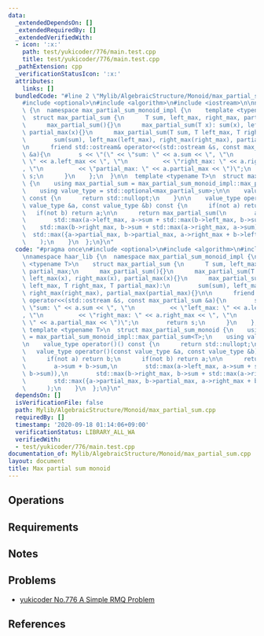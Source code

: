 ```yaml
---
data:
  _extendedDependsOn: []
  _extendedRequiredBy: []
  _extendedVerifiedWith:
  - icon: ':x:'
    path: test/yukicoder/776/main.test.cpp
    title: test/yukicoder/776/main.test.cpp
  _pathExtension: cpp
  _verificationStatusIcon: ':x:'
  attributes:
    links: []
  bundledCode: "#line 2 \"Mylib/AlgebraicStructure/Monoid/max_partial_sum.cpp\"\n\
    #include <optional>\n#include <algorithm>\n#include <iostream>\n\nnamespace haar_lib\
    \ {\n  namespace max_partial_sum_monoid_impl {\n    template <typename T>\n  \
    \  struct max_partial_sum {\n      T sum, left_max, right_max, partial_max;\n\
    \      max_partial_sum(){}\n      max_partial_sum(T x): sum(x), left_max(x), right_max(x),\
    \ partial_max(x){}\n      max_partial_sum(T sum, T left_max, T right_max, T partial_max):\n\
    \        sum(sum), left_max(left_max), right_max(right_max), partial_max(partial_max){}\n\
    \n      friend std::ostream& operator<<(std::ostream &s, const max_partial_sum\
    \ &a){\n        s << \"(\" << \"sum: \" << a.sum << \", \"\n          << \"left_max:\
    \ \" << a.left_max << \", \"\n          << \"right_max: \" << a.right_max << \"\
    , \"\n          << \"partial_max: \" << a.partial_max << \")\";\n        return\
    \ s;\n      }\n    };\n  }\n\n  template <typename T>\n  struct max_partial_sum_monoid\
    \ {\n    using max_partial_sum = max_partial_sum_monoid_impl::max_partial_sum<T>;\n\
    \    using value_type = std::optional<max_partial_sum>;\n\n    value_type operator()()\
    \ const {\n      return std::nullopt;\n    }\n\n    value_type operator()(const\
    \ value_type &a, const value_type &b) const {\n      if(not a) return b;\n   \
    \   if(not b) return a;\n\n      return max_partial_sum(\n        a->sum + b->sum,\n\
    \        std::max(a->left_max, a->sum + std::max(b->left_max, b->sum)),\n    \
    \    std::max(b->right_max, b->sum + std::max(a->right_max, a->sum)),\n      \
    \  std::max({a->partial_max, b->partial_max, a->right_max + b->left_max})\n  \
    \    );\n    }\n  };\n}\n"
  code: "#pragma once\n#include <optional>\n#include <algorithm>\n#include <iostream>\n\
    \nnamespace haar_lib {\n  namespace max_partial_sum_monoid_impl {\n    template\
    \ <typename T>\n    struct max_partial_sum {\n      T sum, left_max, right_max,\
    \ partial_max;\n      max_partial_sum(){}\n      max_partial_sum(T x): sum(x),\
    \ left_max(x), right_max(x), partial_max(x){}\n      max_partial_sum(T sum, T\
    \ left_max, T right_max, T partial_max):\n        sum(sum), left_max(left_max),\
    \ right_max(right_max), partial_max(partial_max){}\n\n      friend std::ostream&\
    \ operator<<(std::ostream &s, const max_partial_sum &a){\n        s << \"(\" <<\
    \ \"sum: \" << a.sum << \", \"\n          << \"left_max: \" << a.left_max << \"\
    , \"\n          << \"right_max: \" << a.right_max << \", \"\n          << \"partial_max:\
    \ \" << a.partial_max << \")\";\n        return s;\n      }\n    };\n  }\n\n \
    \ template <typename T>\n  struct max_partial_sum_monoid {\n    using max_partial_sum\
    \ = max_partial_sum_monoid_impl::max_partial_sum<T>;\n    using value_type = std::optional<max_partial_sum>;\n\
    \n    value_type operator()() const {\n      return std::nullopt;\n    }\n\n \
    \   value_type operator()(const value_type &a, const value_type &b) const {\n\
    \      if(not a) return b;\n      if(not b) return a;\n\n      return max_partial_sum(\n\
    \        a->sum + b->sum,\n        std::max(a->left_max, a->sum + std::max(b->left_max,\
    \ b->sum)),\n        std::max(b->right_max, b->sum + std::max(a->right_max, a->sum)),\n\
    \        std::max({a->partial_max, b->partial_max, a->right_max + b->left_max})\n\
    \      );\n    }\n  };\n}\n"
  dependsOn: []
  isVerificationFile: false
  path: Mylib/AlgebraicStructure/Monoid/max_partial_sum.cpp
  requiredBy: []
  timestamp: '2020-09-18 01:14:06+09:00'
  verificationStatus: LIBRARY_ALL_WA
  verifiedWith:
  - test/yukicoder/776/main.test.cpp
documentation_of: Mylib/AlgebraicStructure/Monoid/max_partial_sum.cpp
layout: document
title: Max partial sum monoid
---
```


## Operations

## Requirements

## Notes

## Problems

- [yukicoder No.776 A Simple RMQ Problem](https://yukicoder.me/problems/no/776)

## References

